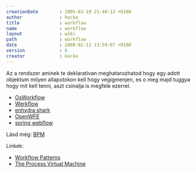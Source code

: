 ```yaml
---
creationDate        : 2005-03-19 21:40:12 +0100 
author              : kocka 
title               : workflow 
name                : workflow 
layout              : wiki 
path                : workflow 
date                : 2008-02-12 13:59:07 +0100 
version             : 6 
creator             : kocka 
---
```

Az a rendszer aminek te deklarativan meghatarozhatod hogy egy adott objektum milyen allapotokon kell hogy vegigmenjen, es o meg majd tuggya hogy mit kell tenni, aszt csinalja is megfele ezerrel.

*   [OsWorkflow](Missing.html)
*   [Werkflow](Missing.html)
*   [enhydra shark](Missing.html)
*   [OpenWFE](Missing.html)
*   [spring webflow](spring%20webflow.html)

Lásd még: [BPM](Missing.html)

Linkek:

*   [Workflow Patterns](http://is.tm.tue.nl/research/patterns/)
*   [The Process Virtual Machine ](http://www.onjava.com/pub/a/onjava/2007/05/07/the-process-virtual-machine.html)
